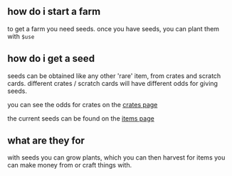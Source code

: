 <script>
  import DocsTemplate from "$lib/components/docs/DocsTemplate.svelte"
</script>

<DocsTemplate title='farms' />

## how do i start a farm

to get a farm you need seeds. once you have seeds, you can plant them with `$use`

## how do i get a seed

seeds can be obtained like any other 'rare' item, from crates and scratch cards. different crates / scratch cards will have different odds for giving seeds.

you can see the odds for crates on the [crates page](/docs/economy/items/crates)

the current seeds can be found on the [items page](/item/dave)

## what are they for

with seeds you can grow plants, which you can then harvest for items you can make money from or craft things with.
